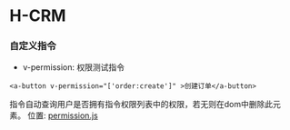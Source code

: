 # H-CRM

### 自定义指令
* v-permission: 权限测试指令
```vuejs
<a-button v-permission="['order:create']" >创建订单</a-button>
```
指令自动查询用户是否拥有指令权限列表中的权限，若无则在dom中删除此元素。
位置: [permission.js](src/dicrectives/permission.js)